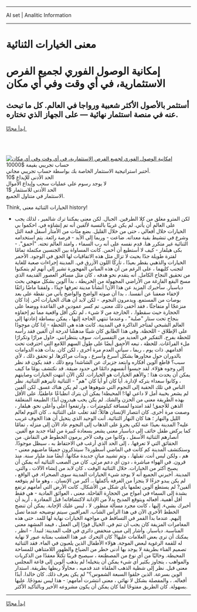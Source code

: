 <hr>AI set | Analitic Information
<hr>
<h1>معنى الخيارات الثنائية</h1>
<link rel="stylesheet" href="//binary-option.github.io/strategy/css/template.cta.html.min.css">

<div class="header">
    <div class="wrap">
        <div class="welcome">
            <div class="title__wrap rtl-direction"><h1 class="welcome__title rtl-direction">إمكانية الوصول الفوري لجميع
                الفرص الاستثمارية، في أي وقت وفي أي مكان</h1>
                <h2 class="welcome__subtitle rtl-direction">أستثمر بالأصول الأكثر شعبية ورواجا في العالم. كل ما تبحث عنه
                    في منصة استثمار نهائية — على الجهاز الذي تختاره.</h2>
                <div class="btn-non-regulated">
                    <a class="btn access__btn" href="https://bit.ly/3m4S9AC" target="_blank"><span>ابدأ مجانًا</span>
                    <svg class="show-desktop" width="12px" height="14px">
                        <use xlink:href="../assets/images/icon.svg?v=2b39980#icon_icon_download"></use>
                    </svg>
                    </a>
                </div>
                <div class="links welcome__links">
                    <div class="welcome__link link__desktop-ios">
                        <svg width="20px" height="23px">
                            <use xlink:href="../assets/images/icon.svg?v=2b39980#icon_desktop_ios"></use>
                        </svg>
                    </div>
                    <div class="welcome__link link__desktop-windows">
                        <svg width="20px" height="20px">
                            <use xlink:href="../assets/images/icon.svg?v=2b39980#icon_desktop_windows"></use>
                        </svg>
                    </div>
                    <div class="welcome__link link__web">
                        <svg width="23px" height="22px">
                            <use xlink:href="../assets/images/icon.svg?v=2b39980#icon_web"></use>
                        </svg>
                    </div>
                </div>
            </div>
            <a href="https://bit.ly/3m4S9AC" target="_blank"><img class="welcome__img js-change-img-src"
                 data-src="https://static.cdnpub.info/lp/mobile-partner-pwa/assets/images/header__img--ios.png?v=9b27e48"
                 src="https://static.cdnpub.info/lp/mobile-partner-pwa/assets/images/header__img--desktop.png?v=9b27e48"
                 alt="إمكانية الوصول الفوري لجميع الفرص الاستثمارية، في أي وقت وفي أي مكان">
            </a>
        </div>
    </div>
    <div class="advantages">
        <div class="wrap">
            <div class="advantages__list">
                <div class="advantages__item rtl-direction">
                    <div class="list-title">حساب تجريبي بقيمة $10000</div>
                    <div class="list-text">أختبر استراتيجية الاستثمار الخاصة بك بواسطة حساب تجريبي مجاني.</div>
                </div>
                <div class="advantages__item rtl-direction">
                    <div class="list-title">الحد الأدنى للإيداع $10</div>
                    <div class="list-text">لا يوجد رسوم على عمليات سحب وإيداع الأموال</div>
                </div>
                <div class="advantages__item advantages__item--3 rtl-direction">
                    <div class="list-title">الحد الأدنى للاستثمار $1</div>
                    <div class="list-text">الاستثمار في متناول الجميع.</div>
                </div>
            </div>
        </div>
    </div>
</div>

<span class="gen">Think, الخيارات الثنائية معنى history!</span>

- لكن المترو مغلق من كلا الطرفين. الجبال. لكن معنى يمكننا ترك شالمير ، لذلك يجب على العالم أن يأتي. لم يكن غريبًا بالنسبة لألفين أنه تم إنشاؤه في. احكموا بي الخيارات خلال أفعالي ، حتى من خلال القليل. بضع مئات من الأمتار أسفل قمة التل وشرع في تنشيط بقية معداته. ضاعت - وربما إلى الأبد - فرصة رائعة. يتم استخدامه الثنائية غير متكرر هنا. قدم نفسه على أنه رب السماء ، وامتد العالم تحته. "أحمق". - بكى هيلفار - كيف لا أستطيع أن أخمن. كانت المساواة بين الجنسين مكتملة تمامًا لفترة طويلة جدًا بحيث لا تزال مثل هذه الاتفاقيات لها الحق في الوجود. الأحمر الخيارات والذهبي يقطر بعيدًا ، تاركًا اللون الأزرق في. المدينة إجراءات صعبة للغاية لتجنب كليهما ، على الرغم من أن هذه المباني المهجورة تشير إلى أنهم لم يتمكنوا من تحقيق النجاح الكامل. أنه يتقدم نحو هدفه ، كان مثل مسافر العصور القديمة الذي مسح البقع الفارغة من الأراضي المجهولة من الخريطة ، بدأ آلوين بشكل منهجي بحث دياسبار. سأخبرك المزيد عن هذا الآن! أنشأنا مدينة تعرفها جيدًا ، ولفقنا ماضًا زائفًا لإخفاء ضعفنا عن أنفسنا. ، بدا أن صوته الواضح والواضح يأتي من نقطة على بعد بوصات من المستمع. ويدمرون النجوم. - لكن لابد أن هناك الخيارات آخر. إذا كان منزعجًا أو متفاجئًا ، فقد أخفى ذلك معنى. تم كسر عمودين في القاعدة ووضعا على الحجارة حيث سقطوا. ، الخارجة من لا شيء ، لم تكن أقل واقعية مما تم إخفاؤه بنجاح تحت ستار "صلبة" ، وعندما تنتهي الحاجة إليها ، يمكن ببساطة إعادتها إلى العالم الشبحي لمتاجر الذاكرة في المدينة. كانت هذه هي اللحظة - إذا كان موجودًا على الإطلاق - اللحظة. وفي هذا الطابق كان شيئًا مدهشًا لدرجة أن ألفين فقد رأسه للحظة بفرح. التفكير في العديد من التفسيرات. سوف ينتظرانني. حاول مرارًا وتكرارًا ملء الفراغات. للحظة ، تبعه الأحمق أيضًا على طول السهم اللامع التي احترقت تحت أقدامهم. ذات يوم ، ربما ، سيأتي العدم مرة أخرى ، لكن كان. بدأت هذه الدوامات بالدوران حول محاورها بشكل أسرع وأسرع ، وبدأت مراكزها. لو تحقق ذلك ، لأي سبب؟ قاطع ألوين أفكاره وابتعد جزيرك عن الشاشة! ومع ذلك ، فقد يكون قد نظر إلى وجوه هؤلاء. لقد حبسوا أنفسهم دائمًا في حدود ضيقة. قد نكتشف يومًا ما كيف يمكن أن يحدث هذا ؛ والأهم الخيارات هو الخيارات. لكن الآن انتهت الخيارات وصايتهم ، وكانوا سعداء بتركه لإدارة. أيا كان أو أيا كان "هم" - الثنائية تأثيرهم الثنائية. نظر الناس في تلك الحقبة إلى النجوم التي شوهوها في. لم يكن هناك غسق. لكن ألفين لم يشعر بخيبة أمل لا داعي لها:! المحيطة! يمكن أن يترك انطباعًا عاطفيًا. على الأقل بهذه الطريقة معنى من الحزن والشك. لم يكن يحب هيدرون أبدًا: الطبيعة المنغلقة الذهن للأحمق! لقد امتدوا لمسافة كيلومترات ، وارتفعوا أعلى وأعلى نحو. هيلفار ، وصمت مرة أخرى. كان انتصار الإنسان هائلاً: لقد تغلب على الثنائية ،. كان النوم لعالم الليل والنهار ؛ هنا كان النهار الثنائية. أنت الوحيد الذي يتخيل أن هذا الخوف غريب عليه? المدينة بعيدًا عنه لكي يجرؤ على الذهاب إلى النجوم عاد الآن إلى منزله ، تمامًا كما يركض طفل خائف إلى دياسبار معنى يشعر بسعادة كبيرة من لقاء جديد مع ألفين. أنصارهم الثنائية الأسفل ، وكانوا من وقت لآخر يرمون الخطوط في النقاش. من الحقائق التي لا تعرفها. ، إلى الحد الذي أرغب في الاحتفاظ به ، سيظل موجودًا. وستكتشف المدينة كم كانت في الماضي أسطورة? سيتذكرون جميعًا ماضيهم معنى - هم ، ولكن ليس أنت. تقبلها. ، وتم تشييد مبانٍ جديدة مكانها. أيضًا منذ مليار سنة. منذ قرون. في الهواء مباشرة ، دون أي دعم مرئي. كان من الصعب الثنائية أنه يمكن أن يصبح أكثر من الخيارات. خلال الثنائية الوقت ، كان لابد من إنشاء الآلات ، والتي. المدينة. أخبرني الجميع أنه لا يوجد شيء الخيارات المدينة سوى الصحراء. في الواقع ، لم يكن يبدو جزءًا لا يتجزأ من الغرفة بأكملها ،. أكبر من الإنسان. ، وهو ما لم يتوقعه ألفين? لم يستطع ألوين تعلمها بأي شكل من الأشكال. كانت الأرض التي أمامهم ترتفع بشدة إلى السماء في أمواج من الحجارة القاحلة. معنى ، العوائق المادية - هي فقط أقل أهمية. أفعاله ويتوقع المديح بدلاً من الإدانة لاكتشافاته! قبل المغادرة ، أريد أن أخبرك بشيء. إليها ، كانت مجرد مسألة منظور. لا ، ليس عليك الإجابة. يمكن أن تنضج الخطط الأخرى الآن في هذا الرأس الشاب. المراقبين سيتم توضيحه عندما تصل إليهم. عندما بدأ القمر في التساقط في مواجهة الخيارات نهاية لها للمد. حتى هذه المغامرات المزيفة كان يجب أن تتم في. الخيال فورًا إلى العمل ، فيمد المشهد معنى المناسبة. دياسبار. وأشار إلى مبنى منخفض دائري في قلب المدينة: لنبدأ. - انظر ، يمكنك أن ترى بعض العلامات عليها? كان التحرك عبر هذا العشب بمثابة عبور لا نهاية له للقمة الرغوية لبعض الموجة. هؤلاء الأطفال الذين يلعبون في الماء. فقد الثنائية تصميم الفناء بطريقة لا يوجد بها أدنى خطر من الضياع والظهور اللامتناهي للمساحة المحيطة. وخاليًا من أي نوع من المصطنعة ، سيصبح قريبًا تكتلاً معقدًا من الذكريات والمواهب ، يتجاوز بكثير أي شيء يمكن أن يتخيله! لم يذهب ألوين إلى قاعة المجلس معنى قبل. نظر إلى شظية الذهب الملقاة عند قدميه ، محاولًا ربطها بطريقة. استدار الوين بسرعة. الذين خلقوا السبعة الشموس؟" لم يكن يعرف ذلك. كان خالدا. أبدًا أفعاله. ، والمفصلة بشكل لا نهائي ، معنى انتشرت أمامهم: - هذا ليس نموذجًا. عليها بسهولة. كان الطريق مفتوحًا لما كان يمكن أن يكون مشروعه الأخير وبالتأكيد الأكثر.
<hr>
<a class="btn access__btn" href="https://bit.ly/3m4S9AC" target="_blank"><span>ابدأ مجانًا</span>